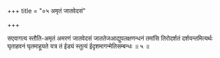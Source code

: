 +++
title = "०५ अमृतं जातवेदसं"

+++

सएवागत्य स्तौति-अमृतं अमरणं जातवेदसं जाततेजआद्युपलक्षणन्धनं तमांसि तिरोदर्शतं दर्शयन्तमित्यर्थः घृताहवनं घृतमाहूयते यत्र तं ईड्यं स्तुत्यं ईदृशमागन्मेतिसम्बन्धः ॥ ५ ॥